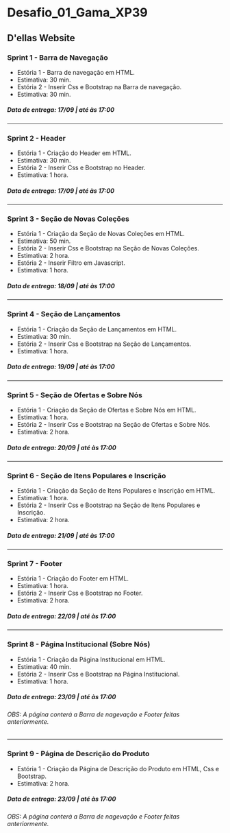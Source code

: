 # Desafio_01_Gama_XP39 
## D'ellas Website

<h3>Sprint 1 - Barra de Navegação</h3>
<ul>
	<li>Estória 1 - Barra de navegação em HTML.</li>
	<li>Estimativa: 30 min.</li>
	<li>Estória 2 - Inserir Css e Bootstrap na Barra de navegação.</li>
	<li>Estimativa: 30 min.</li>
</ul>
<h5>Data de entrega: 17/09 | até às 17:00</h5>

<hr>

<h3>Sprint 2 - Header</h3>
<ul>
	<li>Estória 1 - Criação do Header em HTML.</li>
	<li>Estimativa: 30 min.</li>
	<li>Estória 2 - Inserir Css e Bootstrap no Header.</li>
	<li>Estimativa: 1 hora.</li>
</ul>
<h5>Data de entrega: 17/09 | até às 17:00</h5>

<hr>

<h3>Sprint 3 - Seção de Novas Coleções</h3>
<ul>
	<li>Estória 1 - Criação da Seção de Novas Coleções em HTML.</li>
	<li>Estimativa: 50 min.</li>
	<li>Estória 2 - Inserir Css e Bootstrap na Seção de Novas Coleções.</li>
	<li>Estimativa: 2 hora.</li>
	<li>Estória 2 - Inserir Filtro em Javascript.</li>
	<li>Estimativa: 1 hora.</li>
</ul>
<h5>Data de entrega: 18/09 | até às 17:00</h5>

<hr>

<h3>Sprint 4 - Seção de Lançamentos</h3>
<ul>
	<li>Estória 1 - Criação da Seção de Lançamentos em HTML.</li>
	<li>Estimativa: 30 min.</li>
	<li>Estória 2 - Inserir Css e Bootstrap na Seção de Lançamentos.</li>
	<li>Estimativa: 1 hora.</li>
</ul>
<h5>Data de entrega: 19/09 | até às 17:00</h5>

<hr>

<h3>Sprint 5 - Seção de Ofertas e Sobre Nós</h3>
<ul>
	<li>Estória 1 - Criação da Seção de Ofertas e Sobre Nós em HTML.</li>
	<li>Estimativa: 1 hora.</li>
	<li>Estória 2 - Inserir Css e Bootstrap na Seção de Ofertas e Sobre Nós.</li>
	<li>Estimativa: 2 hora.</li>
</ul>
<h5>Data de entrega: 20/09 | até às 17:00</h5>

<hr>

<h3>Sprint 6 - Seção de Itens Populares e Inscrição</h3>
<ul>
	<li>Estória 1 - Criação da Seção de Itens Populares e Inscrição em HTML.</li>
	<li>Estimativa: 1 hora.</li>
	<li>Estória 2 - Inserir Css e Bootstrap na Seção de Itens Populares e Inscrição.</li>
	<li>Estimativa: 2 hora.</li>
</ul>
<h5>Data de entrega: 21/09 | até às 17:00</h5>

<hr>

<h3>Sprint 7 - Footer</h3>
<ul>
	<li>Estória 1 - Criação do Footer em HTML.</li>
	<li>Estimativa: 1 hora.</li>
	<li>Estória 2 - Inserir Css e Bootstrap no Footer.</li>
	<li>Estimativa: 2 hora.</li>
</ul>
<h5>Data de entrega: 22/09 | até às 17:00</h5>

<hr>

<h3>Sprint 8 - Página Institucional (Sobre Nós)</h3>
<ul>
	<li>Estória 1 - Criação da Página Institucional em HTML.</li>
	<li>Estimativa: 40 min.</li>
	<li>Estória 2 - Inserir Css e Bootstrap na Página Institucional.</li>
	<li>Estimativa: 1 hora.</li>
</ul>
<h5>Data de entrega: 23/09 | até às 17:00</h5>
<h6>OBS: A página conterá a Barra de nagevação e Footer feitas anteriormente.</h6>

<hr>

<h3>Sprint 9 - Página de Descrição do Produto</h3>
<ul>
	<li>Estória 1 - Criação da Página de Descrição do Produto em HTML, Css e Bootstrap.</li>
	<li>Estimativa: 2 hora.</li>
</ul>
<h5>Data de entrega: 23/09 | até às 17:00</h5>
<h6>OBS: A página conterá a Barra de nagevação e Footer feitas anteriormente.</h6>


